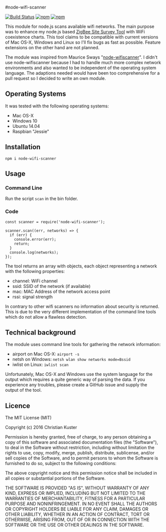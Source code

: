 #node-wifi-scanner

[![Build Status](https://travis-ci.org/ancasicolica/node-wifi-scanner.svg?branch=master)](https://travis-ci.org/ancasicolica/node-wifi-scanner)
[![npm](https://img.shields.io/npm/v/node-wifi-scanner.svg)]()
[![npm](https://img.shields.io/npm/dt/node-wifi-scanner.svg)](https://www.npmjs.com/package/node-wifi-scanner)

This module for node.js scans available wifi networks. The main purpose was to enhance my node.js based
[ZigBee Site Survey Tool](http://ancasicolica.github.io/ZigBeeSiteSurvey/) with WiFi coexistence charts. This tool
claims to be compatible with current versions of Mac OS-X, Windows and Linux so I'll fix bugs as fast as possible.
Feature extensions on the other hand are not planned.

The module was inspired from Maurice Sways "[node-wifiscanner](https://github.com/mauricesvay/node-wifiscanner)". I didn't use node-wifiscanner because I
had to handle much more complex network environments and also wanted to be independent of the operating
system language. The adaptions needed would have been too comprehensive for a pull request so I decided to write an own module.

## Operating Systems

It was tested with the following operating systems:
* Mac OS-X
* Windows 10
* Ubuntu 14.04
* Raspbian "Jessie"

## Installation

    npm i node-wifi-scanner

## Usage

### Command Line

Run the script ```scan``` in the bin folder.

### Code

    const scanner = require('node-wifi-scanner');

    scanner.scan((err, networks) => {
      if (err) {
        console.error(err);
        return;
      }
      console.log(networks);
    });

The tool returns an array with objects, each object representing a network with the following properties:

* channel: WiFi channel
* ssid: SSID of the network (if available)
* mac: MAC Address of the network access point
* rssi: signal strength

In contrary to other wifi scanners no information about security is returned. This is due to the very different implementation
of the command line tools which do not allow a flawless detection.

## Technical background

The module uses command line tools for gathering the network information:

* airport on Mac OS-X: `airport -s`
* netsh on Windows: `netsh wlan show networks mode=Bssid`
* iwlist on Linux: `iwlist scan`


Unfortunately, Mac OS-X and Windows use the system language for the output which requires a quite
generic way of parsing the data. If you experience any troubles, please create a GitHub issue and supply
the output of the tool.

## Licence

The MIT License (MIT)

Copyright (c) 2016 Christian Kuster

Permission is hereby granted, free of charge, to any person obtaining a copy
of this software and associated documentation files (the "Software"), to deal
in the Software without restriction, including without limitation the rights
to use, copy, modify, merge, publish, distribute, sublicense, and/or sell
copies of the Software, and to permit persons to whom the Software is
furnished to do so, subject to the following conditions:

The above copyright notice and this permission notice shall be included in all
copies or substantial portions of the Software.

THE SOFTWARE IS PROVIDED "AS IS", WITHOUT WARRANTY OF ANY KIND, EXPRESS OR
IMPLIED, INCLUDING BUT NOT LIMITED TO THE WARRANTIES OF MERCHANTABILITY,
FITNESS FOR A PARTICULAR PURPOSE AND NONINFRINGEMENT. IN NO EVENT SHALL THE
AUTHORS OR COPYRIGHT HOLDERS BE LIABLE FOR ANY CLAIM, DAMAGES OR OTHER
LIABILITY, WHETHER IN AN ACTION OF CONTRACT, TORT OR OTHERWISE, ARISING FROM,
OUT OF OR IN CONNECTION WITH THE SOFTWARE OR THE USE OR OTHER DEALINGS IN THE
SOFTWARE.

